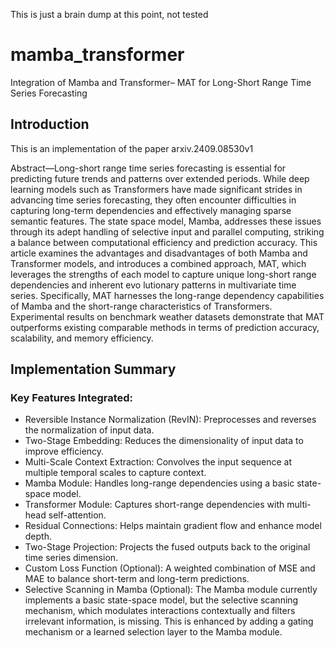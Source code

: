 This is just a brain dump at this point, not tested

# mamba_transformer
Integration of Mamba and Transformer– MAT for  Long-Short Range Time Series Forecasting

## Introduction
This is an implementation of the paper arxiv.2409.08530v1

 Abstract—Long-short range time series forecasting is essential
 for predicting future trends and patterns over extended periods.
 While deep learning models such as Transformers have made
 significant strides in advancing time series forecasting, they often
 encounter difficulties in capturing long-term dependencies and
 effectively managing sparse semantic features. The state space
 model, Mamba, addresses these issues through its adept handling
 of selective input and parallel computing, striking a balance
 between computational efficiency and prediction accuracy. This
 article examines the advantages and disadvantages of both
 Mamba and Transformer models, and introduces a combined
 approach, MAT, which leverages the strengths of each model to
 capture unique long-short range dependencies and inherent evo
lutionary patterns in multivariate time series. Specifically, MAT
 harnesses the long-range dependency capabilities of Mamba and
 the short-range characteristics of Transformers. Experimental
 results on benchmark weather datasets demonstrate that MAT
 outperforms existing comparable methods in terms of prediction
 accuracy, scalability, and memory efficiency.

 ## Implementation Summary
### Key Features Integrated:
- Reversible Instance Normalization (RevIN): Preprocesses and reverses the normalization of input data.
- Two-Stage Embedding: Reduces the dimensionality of input data to improve efficiency.
- Multi-Scale Context Extraction: Convolves the input sequence at multiple temporal scales to capture context.
- Mamba Module: Handles long-range dependencies using a basic state-space model.
- Transformer Module: Captures short-range dependencies with multi-head self-attention.
- Residual Connections: Helps maintain gradient flow and enhance model depth.
- Two-Stage Projection: Projects the fused outputs back to the original time series dimension.
- Custom Loss Function (Optional): A weighted combination of MSE and MAE to balance short-term and long-term predictions.
- Selective Scanning in Mamba  (Optional): The Mamba module currently implements a basic state-space model, but the selective scanning mechanism, which modulates interactions contextually and filters irrelevant information, is missing. This is enhanced by adding a gating mechanism or a learned selection layer to the Mamba module.
